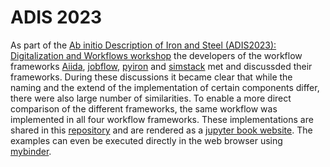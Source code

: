 # ADIS 2023
As part of the [Ab initio Description of Iron and Steel (ADIS2023): Digitalization and Workflows workshop](https://www.mpie.de/4902385/adis2023) the developers of the workflow frameworks [Aiida](https://aiida.net), [jobflow](https://materialsproject.github.io/jobflow/), [pyiron](https://pyiron.org) and [simstack](https://simstack.readthedocs.io) met and discussded their frameworks. During these discussions it became clear that while the naming and the extend of the implementation of certain components differ, there were also large number of similarities. To enable a more direct comparison of the different frameworks, the same workflow was implemented in all four workflow frameworks. These implementations are shared in this [repository](https://github.com/materialdigital/ADIS2023) and are rendered as a [jupyter book website](https://materialdigital.github.io/ADIS2023). The examples can even be executed directly in the web browser using [mybinder](https://mybinder.org/v2/gh/materialdigital/ADIS2023/HEAD). 
